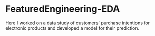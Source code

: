 # FeaturedEngineering-EDA
Here I worked on a data study of customers' purchase intentions for electronic products and developed a model for their prediction.
